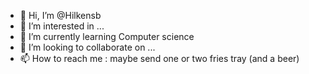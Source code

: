 - 👋 Hi, I’m @Hilkensb
- 👀 I’m interested in ...
- 🌱 I’m currently learning Computer science
- 💞️ I’m looking to collaborate on ...
- 📫 How to reach me : maybe send one or two fries tray (and a beer)

<!---
Hilkensb/Hilkensb is a ✨ special ✨ repository because its `README.md` (this file) appears on your GitHub profile.
You can click the Preview link to take a look at your changes.
--->
